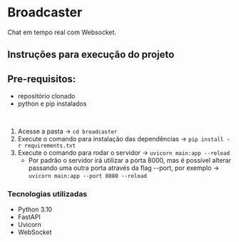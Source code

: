# Broadcaster

Chat em tempo real com Websocket.
<br>

## Instruções para execução do projeto
## Pre-requisitos:
- repositório clonado <br>
- python e pip instalados
<br>

1. Acesse a pasta -> `cd broadcaster`
2. Execute o comando para instalação das dependências -> `pip install -r requirements.txt`
3. Execute o comando para rodar o servidor -> `uvicorn main:app --reload`
    - Por padrão o servidor irá utilizar a porta 8000, mas é possível alterar passando uma outra porta através da flag --port, por exemplo -> `uvicorn main:app --port 8080 --reload`

### Tecnologias utilizadas
- Python 3.10
- FastAPI
- Uvicorn
- WebSocket